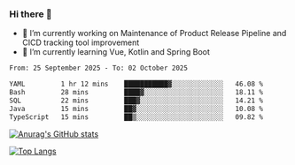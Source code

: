 ### Hi there 👋

- 🔭 I’m currently working on Maintenance of Product Release Pipeline and CICD tracking tool improvement
- 🌱 I’m currently learning Vue, Kotlin and Spring Boot

<!--START_SECTION:waka-->

```txt
From: 25 September 2025 - To: 02 October 2025

YAML         1 hr 12 mins    ███████████▓░░░░░░░░░░░░░   46.08 %
Bash         28 mins         ████▓░░░░░░░░░░░░░░░░░░░░   18.11 %
SQL          22 mins         ███▓░░░░░░░░░░░░░░░░░░░░░   14.21 %
Java         15 mins         ██▓░░░░░░░░░░░░░░░░░░░░░░   10.08 %
TypeScript   15 mins         ██▒░░░░░░░░░░░░░░░░░░░░░░   09.82 %
```

<!--END_SECTION:waka-->

[![Anurag's GitHub stats](https://github-readme-stats.vercel.app/api?username=yunhao981&show_icons=true&theme=solarized-dark)](https://github.com/anuraghazra/github-readme-stats)

[![Top Langs](https://github-readme-stats.vercel.app/api/top-langs/?username=yunhao981&theme=solarized-dark&layout=compact)](https://github.com/anuraghazra/github-readme-stats)

<!--
**yunhao981/yunhao981** is a ✨ _special_ ✨ repository because its `README.md` (this file) appears on your GitHub profile.

Here are some ideas to get you started:

- 🔭 I’m currently working on Maintenance of Release Pipeline and CICD tracking tool improvement
- 🌱 I’m currently learning Vue, Kotlin and Spring Boot
- 👯 I’m looking to collaborate on ...
- 🤔 I’m looking for help with ...
- 💬 Ask me about ...
- 📫 How to reach me: ...
- 😄 Pronouns: ...
- ⚡ Fun fact: ...
-->


